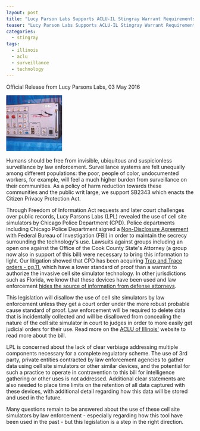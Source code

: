 ```yaml
---
layout: post 
title: "Lucy Parson Labs Supports ACLU-IL Stingray Warrant Requirements Bill"
teaser: "Lucy Parson Labs Supports ACLU-IL Stingray Warrant Requirements Bill"
categories:
  - stingray
tags:
  - illinois
  - aclu
  - surveillance
  - technology
---
```


Official Release from Lucy Parsons Labs, 03 May 2016

![StingRay](/images/thumbs/StingrayThumb.jpg)


Humans should be free from invisible, ubiquitous and suspicionless surveillance by law enforcement. Surveillance systems are felt unequally among different populations: the poor, people of color, undocumented workers, for example, will feel a much higher burden from surveillance on their communities. As a policy of harm reduction towards these communities and the public writ large, we support SB2343 which enacts the Citizen Privacy Protection Act. 

Through Freedom of Information Act requests and later court challenges over public records, Lucy Parsons Labs (LPL) revealed the use of cell site simulators by Chicago Police Department (CPD). Police departments including Chicago Police Department signed a [Non-Disclosure Agreement](https://www.scribd.com/doc/272326979/CPD-Hailstorm-NDA) with Federal Bureau of Investigation (FBI) in order to maintain the secrecy surrounding the technology's use. Lawsuits against groups including an open one against the Office of the Cook County State's Attorney (a group now also in support of this bill) were necessary to bring this information to light. Our litigation showed that CPD has been acquiring [Trap and Trace orders - pg.11](https://www.scribd.com/doc/295163479/CPD-Denied-motion-to-dismiss), which have a lower standard of proof than a warrant to authorize the invasive cell site simulator technology. In other jurisdictions such as Florida, we know that these devices have been used and law enforcement [hides the source of information from defense attorneys](http://arstechnica.com/tech-policy/2014/06/illinois-spent-over-250000-on-covert-cellular-tracking-equipment/). 

This legislation will disallow the use of cell site simulators by law enforcement unless they get a court order under the more robust probable cause standard of proof. Law enforcement will be required to delete data that is incidentally collected and will be disallowed from concealing the nature of the cell site simulator in court to judges in order to more easily get judicial orders for their use. Read more on the [ACLU of Illinois'](http://www.aclu-il.org/stingray-regulation22/) website to read more about the bill.

LPL is concerned about the lack of clear verbiage addressing multiple components necessary for a complete regulatory scheme. The use of 3rd party, private entities contracted by law enforcement agencies to gather data using cell site simulators or other similar devices, and the potential for such a practice to operate in contravention to this bill for intelligence gathering or other uses is not addressed. Additional clear statements are also needed to place time limits on the retention of all data captured with these devices, with additional detail regarding how this data will be stored and used in the future. 

Many questions remain to be answered about the use of these cell site simulators by law enforcement - especially regarding how this tool have been used in the past - but this legislation is a step in the right direction.
